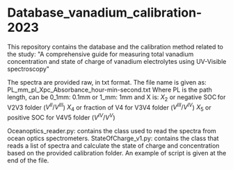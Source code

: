 # Database_vanadium_calibration-2023
This repository contains the database and the calibration method related to the study: "A comprehensive guide for measuring total vanadium concentration and state of charge of vanadium electrolytes using UV-Visible spectroscopy"

The spectra are provided raw, in txt format.
The file name is given as:
PL_mm_pl_Xpc_Absorbance_hour-min-second.txt
Where PL is the path length, can be 0_1mm: 0.1mm or 1_mm: 1mm
and X is:
$X_2$ or negative SOC for V2V3 folder ($V^{II}/V^{III}$)
$X_4$ or fraction of V4 for V3V4 folder ($V^{III}/V^{IV}$)
$X_5$ or positive SOC for V4V5 folder ($V^{IV}/V^{V}$)

Oceanoptics_reader.py: contains the class used to read the spectra from ocean optics spectrometers.
StateOfCharge_v1.py: contains the class that reads a list of spectra and calculate the state of charge and concentration based on the provided calibration folder.
An example of script is given at the end of the file.

